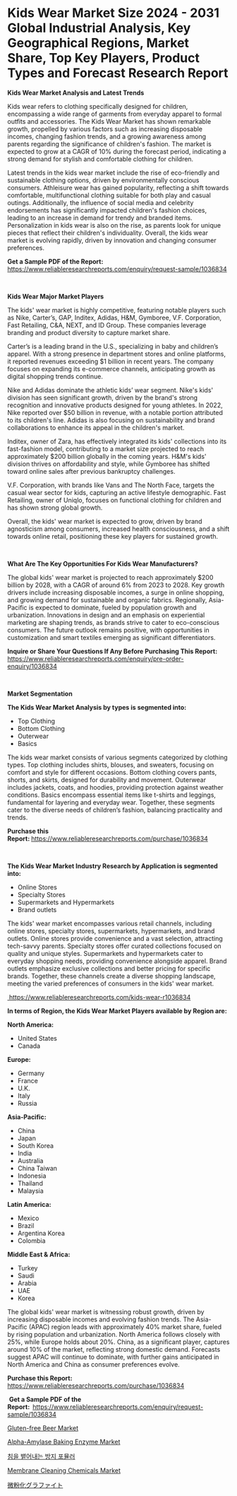 <p><h1>Kids Wear Market Size 2024 - 2031 Global Industrial Analysis, Key Geographical Regions, Market Share, Top Key Players, Product Types and Forecast Research Report</h1></p><p><strong>Kids Wear Market Analysis and Latest Trends</strong></p>
<p><p>Kids wear refers to clothing specifically designed for children, encompassing a wide range of garments from everyday apparel to formal outfits and accessories. The Kids Wear Market has shown remarkable growth, propelled by various factors such as increasing disposable incomes, changing fashion trends, and a growing awareness among parents regarding the significance of children's fashion. The market is expected to grow at a CAGR of 10% during the forecast period, indicating a strong demand for stylish and comfortable clothing for children. </p><p>Latest trends in the kids wear market include the rise of eco-friendly and sustainable clothing options, driven by environmentally conscious consumers. Athleisure wear has gained popularity, reflecting a shift towards comfortable, multifunctional clothing suitable for both play and casual outings. Additionally, the influence of social media and celebrity endorsements has significantly impacted children's fashion choices, leading to an increase in demand for trendy and branded items. Personalization in kids wear is also on the rise, as parents look for unique pieces that reflect their children's individuality. Overall, the kids wear market is evolving rapidly, driven by innovation and changing consumer preferences.</p></p>
<p><strong>Get a Sample PDF of the Report:&nbsp;</strong> <a href="https://www.reliableresearchreports.com/enquiry/request-sample/1036834">https://www.reliableresearchreports.com/enquiry/request-sample/1036834</a></p>
<p>&nbsp;</p>
<p><strong>Kids Wear Major Market Players</strong></p>
<p><p>The kids' wear market is highly competitive, featuring notable players such as Nike, Carter’s, GAP, Inditex, Adidas, H&M, Gymboree, V.F. Corporation, Fast Retailing, C&A, NEXT, and ID Group. These companies leverage branding and product diversity to capture market share.</p><p>Carter’s is a leading brand in the U.S., specializing in baby and children’s apparel. With a strong presence in department stores and online platforms, it reported revenues exceeding $1 billion in recent years. The company focuses on expanding its e-commerce channels, anticipating growth as digital shopping trends continue.</p><p>Nike and Adidas dominate the athletic kids’ wear segment. Nike's kids' division has seen significant growth, driven by the brand's strong recognition and innovative products designed for young athletes. In 2022, Nike reported over $50 billion in revenue, with a notable portion attributed to its children's line. Adidas is also focusing on sustainability and brand collaborations to enhance its appeal in the children's market.</p><p>Inditex, owner of Zara, has effectively integrated its kids' collections into its fast-fashion model, contributing to a market size projected to reach approximately $200 billion globally in the coming years. H&M's kids' division thrives on affordability and style, while Gymboree has shifted toward online sales after previous bankruptcy challenges.</p><p>V.F. Corporation, with brands like Vans and The North Face, targets the casual wear sector for kids, capturing an active lifestyle demographic. Fast Retailing, owner of Uniqlo, focuses on functional clothing for children and has shown strong global growth.</p><p>Overall, the kids' wear market is expected to grow, driven by brand agnosticism among consumers, increased health consciousness, and a shift towards online retail, positioning these key players for sustained growth.</p></p>
<p>&nbsp;</p>
<p><strong>What Are The Key Opportunities For Kids Wear Manufacturers?</strong></p>
<p><p>The global kids' wear market is projected to reach approximately $200 billion by 2028, with a CAGR of around 6% from 2023 to 2028. Key growth drivers include increasing disposable incomes, a surge in online shopping, and growing demand for sustainable and organic fabrics. Regionally, Asia-Pacific is expected to dominate, fueled by population growth and urbanization. Innovations in design and an emphasis on experiential marketing are shaping trends, as brands strive to cater to eco-conscious consumers. The future outlook remains positive, with opportunities in customization and smart textiles emerging as significant differentiators.</p></p>
<p><strong>Inquire or Share Your Questions If Any Before Purchasing This Report:</strong> <a href="https://www.reliableresearchreports.com/enquiry/pre-order-enquiry/1036834">https://www.reliableresearchreports.com/enquiry/pre-order-enquiry/1036834</a></p>
<p>&nbsp;</p>
<p><strong>Market Segmentation</strong></p>
<p><strong>The Kids Wear Market Analysis by types is segmented into:</strong></p>
<p><ul><li>Top Clothing</li><li>Bottom Clothing</li><li>Outerwear</li><li>Basics</li></ul></p>
<p><p>The kids wear market consists of various segments categorized by clothing types. Top clothing includes shirts, blouses, and sweaters, focusing on comfort and style for different occasions. Bottom clothing covers pants, shorts, and skirts, designed for durability and movement. Outerwear includes jackets, coats, and hoodies, providing protection against weather conditions. Basics encompass essential items like t-shirts and leggings, fundamental for layering and everyday wear. Together, these segments cater to the diverse needs of children’s fashion, balancing practicality and trends.</p></p>
<p><strong>Purchase this Report:&nbsp;</strong><a href="https://www.reliableresearchreports.com/purchase/1036834">https://www.reliableresearchreports.com/purchase/1036834</a></p>
<p>&nbsp;</p>
<p><strong>The Kids Wear Market Industry Research by Application is segmented into:</strong></p>
<p><ul><li>Online Stores</li><li>Specialty Stores</li><li>Supermarkets and Hypermarkets</li><li>Brand outlets</li></ul></p>
<p><p>The kids' wear market encompasses various retail channels, including online stores, specialty stores, supermarkets, hypermarkets, and brand outlets. Online stores provide convenience and a vast selection, attracting tech-savvy parents. Specialty stores offer curated collections focused on quality and unique styles. Supermarkets and hypermarkets cater to everyday shopping needs, providing convenience alongside apparel. Brand outlets emphasize exclusive collections and better pricing for specific brands. Together, these channels create a diverse shopping landscape, meeting the varied preferences of consumers in the kids' wear market.</p></p>
<p><a href="https://www.reliableresearchreports.com/kids-wear-r1036834">&nbsp;https://www.reliableresearchreports.com/kids-wear-r1036834</a></p>
<p><strong>In terms of Region, the Kids Wear Market Players available by Region are:</strong></p>
<p>
    <p> <strong> North America: </strong>
        <ul>
            <li>United States</li>
            <li>Canada</li>
        </ul>
        </p> 
    <p> <strong> Europe: </strong>
        <ul>
            <li>Germany</li>
            <li>France</li>
            <li>U.K.</li>
            <li>Italy</li>
            <li>Russia</li>
        </ul>
        </p> 
    <p> <strong> Asia-Pacific: </strong>
        <ul>
            <li>China</li>
            <li>Japan</li>
            <li>South Korea</li>
            <li>India</li>
            <li>Australia</li>
            <li>China Taiwan</li>
            <li>Indonesia</li>
            <li>Thailand</li>
            <li>Malaysia</li>
        </ul>
        </p> 
    <p> <strong> Latin America: </strong>
        <ul>
            <li>Mexico</li>
            <li>Brazil</li>
            <li>Argentina Korea</li>
            <li>Colombia</li>
        </ul>
        </p> 
    <p> <strong> Middle East & Africa: </strong>
        <ul>
            <li>Turkey</li>
            <li>Saudi</li>
            <li>Arabia</li>
            <li>UAE</li>
            <li>Korea</li>
        </ul>
    </p>
    </p>
<p><p>The global kids' wear market is witnessing robust growth, driven by increasing disposable incomes and evolving fashion trends. The Asia-Pacific (APAC) region leads with approximately 40% market share, fueled by rising population and urbanization. North America follows closely with 25%, while Europe holds about 20%. China, as a significant player, captures around 10% of the market, reflecting strong domestic demand. Forecasts suggest APAC will continue to dominate, with further gains anticipated in North America and China as consumer preferences evolve.</p></p>
<p><strong>Purchase this Report: </strong><a href="https://www.reliableresearchreports.com/purchase/1036834">https://www.reliableresearchreports.com/purchase/1036834</a></p>
<p>&nbsp;<strong>Get a Sample PDF of the Report:&nbsp;&nbsp;</strong><a href="https://www.reliableresearchreports.com/enquiry/request-sample/1036834">https://www.reliableresearchreports.com/enquiry/request-sample/1036834</a></p>
<p><strong></strong></p>
<p><p><a href="https://github.com/olyy49keyt/Market-Research-Report-List-1/blob/main/gluten-free-beer-market.md">Gluten-free Beer Market</a></p><p><a href="https://github.com/SanjidaKhan901/Market-Research-Report-List-1/blob/main/alpha-amylase-baking-enzyme-market.md">Alpha-Amylase Baking Enzyme Market</a></p><p><a href="https://medium.com/@brucenelson1907/%EC%84%B8%EA%B3%84-anti-spit-up-formula-market-%EC%9D%80-2024%EC%97%90%EC%84%9C-2031%EB%A1%9C-%EC%97%B0%ED%8F%89%EA%B7%A0-%EC%A6%9D%EA%B0%80%EC%9C%A8%EC%9D%84-%EB%B3%B4%EC%9D%BC-%EA%B2%83%EC%9C%BC%EB%A1%9C-%EC%98%88%EC%83%81%EB%90%A9%EB%8B%88%EB%8B%A4-21bb38bc7892">침을 뱉어내는 방지 포뮬러</a></p><p><a href="https://www.linkedin.com/pulse/global-membrane-cleaning-chemicals-market-focus-product-type-8pwsf?trackingId=x3hi%2BjbKRFSbMiMGgElLKQ%3D%3D">Membrane Cleaning Chemicals Market</a></p><p><a href="https://medium.com/@bulahhamill83/%E6%88%A6%E7%95%A5%E7%9A%84%E5%B8%82%E5%A0%B4%E3%82%A4%E3%83%B3%E3%82%B5%E3%82%A4%E3%83%88-%E3%82%B0%E3%83%AD%E3%83%BC%E3%83%90%E3%83%AB%E5%BE%AE%E7%B4%B0%E3%82%B0%E3%83%A9%E3%83%95%E3%82%A1%E3%82%A4%E3%83%88%E5%B8%82%E5%A0%B4%E3%81%AE%E5%8B%95%E5%90%91%E3%82%92%E3%83%8A%E3%83%93%E3%82%B2%E3%83%BC%E3%83%88%E3%81%99%E3%82%8B-2024%E5%B9%B4-2031%E5%B9%B4-2f9df2fa68d3">微粉化グラファイト</a></p></p>
